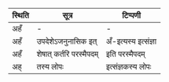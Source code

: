 | स्थिति | सूत्र | टिप्पणी |
| ----- | ------- | ------ |
| अहँ | - | - |
| अहँ | उपदेशेऽजनुनासिक इत् | अँ-इत्यस्य इत्संज्ञा |
| अहँ | शेषात् कर्तरि परस्मैपदम् | इति परस्मैपदम् |
| अह् | तस्य लोपः | इत्संज्ञकस्य लोपः |
